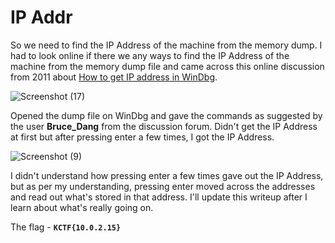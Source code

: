 # IP Addr

So we need to find the IP Address of the machine from the memory dump. I had to look online if there we any ways to find the IP Address of the machine from the memory dump file and came across this online discussion from 2011 about [How to get IP address in WinDbg](https://community.osr.com/discussion/214844/how-to-get-ip-address-in-windbg). 

![Screenshot (17)](https://github.com/Wixter07/KnightCTF-2024/assets/150792650/cfea8757-9550-4e3b-b1b1-6eb9c7cf594a)

Opened the dump file on WinDbg and gave the commands as suggested by the user **Bruce_Dang** from the discussion forum. Didn't get the IP Address at first but after pressing enter a few times, I got the IP Address.

![Screenshot (9)](https://github.com/Wixter07/KnightCTF-2024/assets/150792650/32087316-fcb8-4d80-9b0b-6d6efd8080f8)

I didn't understand how pressing enter a few times gave out the IP Address, but as per my understanding, pressing enter moved across the addresses and read out what's stored in that address. I'll update this writeup after I learn about what's really going on.

The flag - **`KCTF{10.0.2.15}`**
